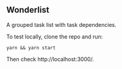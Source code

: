 ## Wonderlist

A grouped task list with task dependencies.

To test locally, clone the repo and run:
```
yarn && yarn start
```

Then check http://localhost:3000/.

